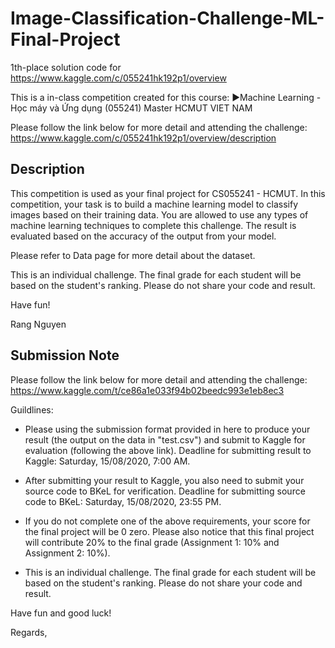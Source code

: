 # Image-Classification-Challenge-ML-Final-Project
1th-place solution code for https://www.kaggle.com/c/055241hk192p1/overview

This is a in-class competition created for this course:
 ►Machine Learning - Học máy và Ứng dụng (055241) Master HCMUT VIET NAM
 
 Please follow the link below for more detail and attending the challenge: 
https://www.kaggle.com/c/055241hk192p1/overview/description

## Description
This competition is used as your final project for CS055241 - HCMUT. In this competition, your task is to build a machine learning model to classify images based on their training data. You are allowed to use any types of machine learning techniques to complete this challenge. The result is evaluated based on the accuracy of the output from your model.

Please refer to Data page for more detail about the dataset.

This is an individual challenge. The final grade for each student will be based on the student's ranking. Please do not share your code and result.

Have fun!

Rang Nguyen

## Submission Note
Please follow the link below for more detail and attending the challenge:
https://www.kaggle.com/t/ce86a1e033f94b02beedc993e1eb8ec3

Guildlines:

- Please using the submission format provided in here to produce your result (the output on the data in "test.csv") and submit to Kaggle for evaluation (following the above link). Deadline for submitting result to Kaggle: Saturday, 15/08/2020, 7:00 AM.

- After submitting your result to Kaggle, you also need to submit your source code to BKeL for verification. Deadline for submitting source code to BKeL: Saturday, 15/08/2020, 23:55 PM. 

- If you do not complete one of the above requirements, your score for the final project will be 0 zero. Please also notice that this final project will contribute 20% to the final grade (Assignment 1: 10% and Assignment 2: 10%).

- This is an individual challenge. The final grade for each student will be based on the student's ranking. Please do not share your code and result.

Have fun and good luck!

Regards,
